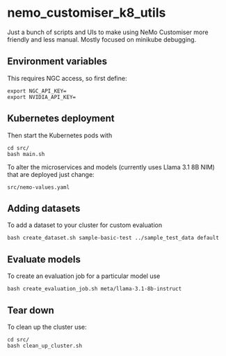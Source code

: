 # nemo_customiser_k8_utils

Just a bunch of scripts and UIs to make using NeMo Customiser more friendly and less manual. Mostly focused on minikube debugging.

## Environment variables

This requires NGC access, so first define:

```
export NGC_API_KEY=
export NVIDIA_API_KEY=
```

## Kubernetes deployment

Then start the Kubernetes pods with

```
cd src/
bash main.sh
```

To alter the microservices and models (currently uses Llama 3.1 8B NIM) that are deployed just change:

```
src/nemo-values.yaml
```

## Adding datasets

To add a dataset to your cluster for custom evaluation

```
bash create_dataset.sh sample-basic-test ../sample_test_data default
```

## Evaluate models

To create an evaluation job for a particular model use

```
bash create_evaluation_job.sh meta/llama-3.1-8b-instruct
```

## Tear down

To clean up the cluster use:

```
cd src/
bash clean_up_cluster.sh
```
